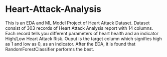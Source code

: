 # Heart-Attack-Analysis
This is an EDA and ML Model Project of Heart Attack Dataset.
Dataset consist of 303 records of Heart Attack Analysis report with 14 columns.
Each record tells you different parameters of heart health and an indicator High/Low Heart Attack Risk.
Ouput is the target column which signifies high as 1 and low as 0, as an indicator.
After the EDA, it is found that RandomForestClassifier performs the best.
